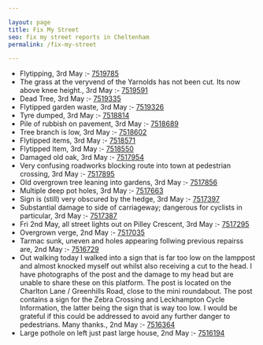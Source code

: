 ```yaml
---

layout: page
title: Fix My Street
seo: fix my street reports in Cheltenham
permalink: /fix-my-street

---
```


<!-- fix_marker starts -->

- Flytipping, 3rd May :- [7519785](https://www.fixmystreet.com/report/7519785)
- The grass at the veryvend of the Yarnolds has not been cut. Its now above knee height., 3rd May :- [7519591](https://www.fixmystreet.com/report/7519591)
- Dead Tree, 3rd May :- [7519335](https://www.fixmystreet.com/report/7519335)
- Flytipped garden waste, 3rd May :- [7519326](https://www.fixmystreet.com/report/7519326)
- Tyre dumped, 3rd May :- [7518814](https://www.fixmystreet.com/report/7518814)
- Pile of rubbish on pavement, 3rd May :- [7518689](https://www.fixmystreet.com/report/7518689)
- Tree branch is low, 3rd May :- [7518602](https://www.fixmystreet.com/report/7518602)
- Flytipped items, 3rd May :- [7518571](https://www.fixmystreet.com/report/7518571)
- Flytipped Item, 3rd May :- [7518550](https://www.fixmystreet.com/report/7518550)
- Damaged old oak, 3rd May :- [7517954](https://www.fixmystreet.com/report/7517954)
- Very confusing roadworks blocking route into town at pedestrian crossing, 3rd May :- [7517895](https://www.fixmystreet.com/report/7517895)
- Old overgrown tree leaning into gardens, 3rd May :- [7517856](https://www.fixmystreet.com/report/7517856)
- Multiple deep pot holes, 3rd May :- [7517663](https://www.fixmystreet.com/report/7517663)
- Sign is (still) very obscured by the hedge, 3rd May :- [7517397](https://www.fixmystreet.com/report/7517397)
- Substantial damage to side of carriageway; dangerous for cyclists in particular, 3rd May :- [7517387](https://www.fixmystreet.com/report/7517387)
- Fri 2nd May, all street lights out on Pilley Crescent, 3rd May :- [7517295](https://www.fixmystreet.com/report/7517295)
- Overgrown verge, 2nd May :- [7517035](https://www.fixmystreet.com/report/7517035)
- Tarmac sunk, uneven and holes appearing follwing previous repairss are, 2nd May :- [7516729](https://www.fixmystreet.com/report/7516729)
- Out walking today I walked into a sign that is far too low on the lamppost and almost knocked myself out whilst also receiving a cut to the head. I have photographs of the post and the damage to my head but are unable to share these on this platform. The post is located on the Charlton Lane / Greenhills Road, close to the mini roundabout. The post contains a sign for the Zebra Crossing and Leckhampton Cycle Information, the latter being the sign that is way too low. I would be grateful if this could be addressed to avoid any further danger to pedestrians. Many thanks., 2nd May :- [7516364](https://www.fixmystreet.com/report/7516364)
- Large pothole on left just past large house, 2nd May :- [7516194](https://www.fixmystreet.com/report/7516194)

<!-- fix_marker ends -->